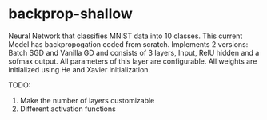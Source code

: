 # backprop-shallow

Neural Network that classifies MNIST data into 10 classes.
This current Model has backpropogation coded from scratch. Implements 2 versions: Batch SGD and Vanilla GD and consists of 3 layers, Input, RelU hidden and a sofmax output. All parameters of this layer are configurable. All weights are initialized using He and Xavier initialization.

TODO: 

1. Make the number of layers customizable
2. Different activation functions
